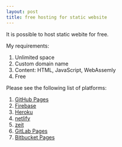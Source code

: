 ```yaml
---
layout: post
title: free hosting for static website
---
```

It is possible to host static webite for free. 

My requirements: 
1. Unlimited space
2. Custom domain name
3. Content: HTML, JavaScript, WebAssemly
4. Free

Please see the following list of platforms:
1. [GitHub Pages](https://pages.github.com/)
2. [Firebase](https://firebase.google.com/)
3. [Heroku](https://dashboard.heroku.com/)
4. [netlify](https://www.netlify.com/)
5. [zeit](https://zeit.co/)
6. [GitLab Pages](https://about.gitlab.com/product/pages/)
7. [Bitbucket Pages](https://pages.bitbucket.io/)

